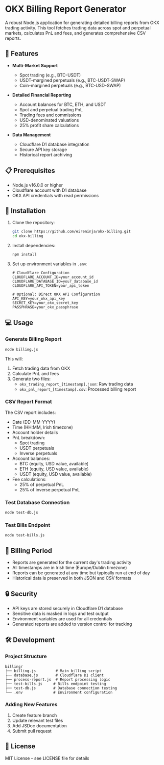 # OKX Billing Report Generator

A robust Node.js application for generating detailed billing reports from OKX trading activity. This tool fetches trading data across spot and perpetual markets, calculates PnL and fees, and generates comprehensive CSV reports.

## 🌟 Features

- **Multi-Market Support**

  - Spot trading (e.g., BTC-USDT)
  - USDT-margined perpetuals (e.g., BTC-USDT-SWAP)
  - Coin-margined perpetuals (e.g., BTC-USD-SWAP)

- **Detailed Financial Reporting**

  - Account balances for BTC, ETH, and USDT
  - Spot and perpetual trading PnL
  - Trading fees and commissions
  - USD-denominated valuations
  - 25% profit share calculations

- **Data Management**
  - Cloudflare D1 database integration
  - Secure API key storage
  - Historical report archiving

## 📋 Prerequisites

- Node.js v16.0.0 or higher
- Cloudflare account with D1 database
- OKX API credentials with read permissions

## 🚀 Installation

1. Clone the repository:

   ```bash
   git clone https://github.com/eireninja/okx-billing.git
   cd okx-billing
   ```

2. Install dependencies:

   ```bash
   npm install
   ```

3. Set up environment variables in `.env`:

   ```env
   # Cloudflare Configuration
   CLOUDFLARE_ACCOUNT_ID=your_account_id
   CLOUDFLARE_DATABASE_ID=your_database_id
   CLOUDFLARE_API_TOKEN=your_api_token

   # Optional: Direct OKX API Configuration
   API_KEY=your_okx_api_key
   SECRET_KEY=your_okx_secret_key
   PASSPHRASE=your_okx_passphrase
   ```

## 💻 Usage

### Generate Billing Report

```bash
node billing.js
```

This will:

1. Fetch trading data from OKX
2. Calculate PnL and fees
3. Generate two files:
   - `okx_trading_report_[timestamp].json`: Raw trading data
   - `okx_pnl_report_[timestamp].csv`: Processed billing report

### CSV Report Format

The CSV report includes:

- Date (DD-MM-YYYY)
- Time (HH:MM, Irish timezone)
- Account holder details
- PnL breakdown:
  - Spot trading
  - USDT perpetuals
  - Inverse perpetuals
- Account balances:
  - BTC (equity, USD value, available)
  - ETH (equity, USD value, available)
  - USDT (equity, USD value, available)
- Fee calculations:
  - 25% of perpetual PnL
  - 25% of inverse perpetual PnL

### Test Database Connection

```bash
node test-db.js
```

### Test Bills Endpoint

```bash
node test-bills.js
```

## 📅 Billing Period

- Reports are generated for the current day's trading activity
- All timestamps are in Irish time (Europe/Dublin timezone)
- Reports can be generated at any time but typically run at end of day
- Historical data is preserved in both JSON and CSV formats

## 🔒 Security

- API keys are stored securely in Cloudflare D1 database
- Sensitive data is masked in logs and test output
- Environment variables are used for all credentials
- Generated reports are added to version control for tracking

## 🛠 Development

### Project Structure

```
billing/
├── billing.js         # Main billing script
├── database.js        # Cloudflare D1 client
├── process-report.js  # Report processing logic
├── test-bills.js     # Bills endpoint testing
├── test-db.js        # Database connection testing
└── .env              # Environment configuration
```

### Adding New Features

1. Create feature branch
2. Update relevant test files
3. Add JSDoc documentation
4. Submit pull request

## 📝 License

MIT License - see LICENSE file for details
